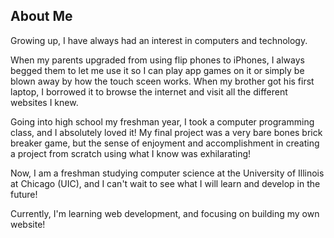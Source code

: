## About Me

Growing up, I have always had an interest in computers and technology.

When my parents upgraded from using flip phones to iPhones, I always begged them to let me use it so I can play app games on it or simply be blown away by how the touch sceen works. When my brother got his first laptop, I borrowed it to browse the internet and visit all the different websites I knew.

Going into high school my freshman year, I took a computer programming class, and I absolutely loved it! My final project was a very bare bones brick breaker game, but the sense of enjoyment and accomplishment in creating a project from scratch using what I know was exhilarating!

Now, I am a freshman studying computer science at the University of Illinois at Chicago (UIC), and I can't wait to see what I will learn and develop in the future!

Currently, I'm learning web development, and focusing on building my own website!

<!--
**eggboi23/eggboi23** is a ✨ _special_ ✨ repository because its `README.md` (this file) appears on your GitHub profile.

Here are some ideas to get you started:

- 🔭 I’m currently working on ...
- 🌱 I’m currently learning ...
- 👯 I’m looking to collaborate on ...
- 🤔 I’m looking for help with ...
- 💬 Ask me about ...
- 📫 How to reach me: ...
- 😄 Pronouns: ...
- ⚡ Fun fact: ...
-->

